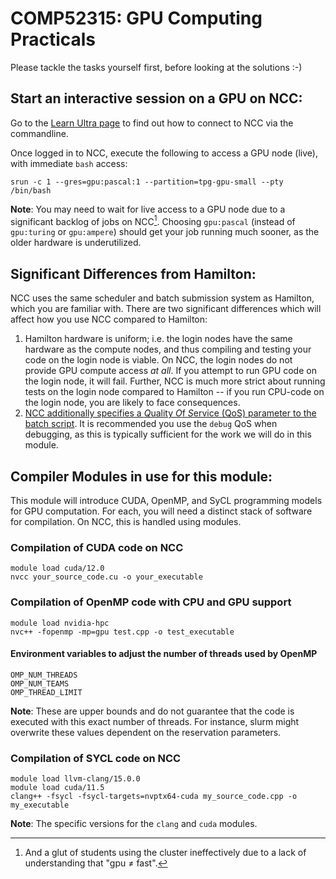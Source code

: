 # COMP52315: GPU Computing Practicals

Please tackle the tasks yourself first, before looking at the solutions :-)

## Start an interactive session on a GPU on NCC:
Go to the [Learn Ultra page](https://blackboard.durham.ac.uk/ultra/courses/_54359_1/outline) to find out how to connect to NCC via the commandline. 

Once logged in to NCC, execute the following to access a GPU node (live), with immediate `bash` access:

`srun -c 1 --gres=gpu:pascal:1 --partition=tpg-gpu-small --pty /bin/bash`

**Note**: You may need to wait for live access to a GPU node due to a significant backlog of jobs on NCC[^1]. Choosing `gpu:pascal` (instead of `gpu:turing` or `gpu:ampere`) should get your job running much sooner, as the older hardware is underutilized.

## Significant Differences from Hamilton:
NCC uses the same scheduler and batch submission system as Hamilton, which you are familiar with. There are two significant differences which will affect how you use NCC compared to Hamilton:
1. Hamilton hardware is uniform; i.e. the login nodes have the same hardware as the compute nodes, and thus compiling and testing your code on the login node is viable. On NCC, the login nodes do not provide GPU compute access _at all_. If you attempt to run GPU code on the login node, it will fail. Further, NCC is much more strict about running tests on the login node compared to Hamilton -- if you run CPU-code on the login node, you are likely to face consequences.
2. [NCC additionally specifies a *Q*uality *O*f *S*ervice (QoS) parameter to the batch script](https://ncc1.clients.dur.ac.uk/#running-jobs). It is recommended you use the `debug` QoS when debugging, as this is typically sufficient for the work we will do in this module.

## Compiler Modules in use for this module:

This module will introduce CUDA, OpenMP, and SyCL programming models for GPU computation. For each, you will need a distinct stack of software for compilation. On NCC, this is handled using modules.

### Compilation of CUDA code on NCC
```
module load cuda/12.0
nvcc your_source_code.cu -o your_executable
```

### Compilation of OpenMP code with CPU and GPU support
```
module load nvidia-hpc
nvc++ -fopenmp -mp=gpu test.cpp -o test_executable
```

#### Environment variables to adjust the number of threads used by OpenMP
```
OMP_NUM_THREADS
OMP_NUM_TEAMS
OMP_THREAD_LIMIT
```

**Note**: These are upper bounds and do not guarantee that the code is executed with this exact number of threads. For instance, slurm might overwrite these values dependent on the reservation parameters.

### Compilation of SYCL code on NCC
```
module load llvm-clang/15.0.0
module load cuda/11.5
clang++ -fsycl -fsycl-targets=nvptx64-cuda my_source_code.cpp -o my_executable
```
**Note**: The specific versions for the `clang` and `cuda` modules.

[^1]: And a glut of students using the cluster ineffectively due to a lack of understanding that "gpu ≠ fast".
